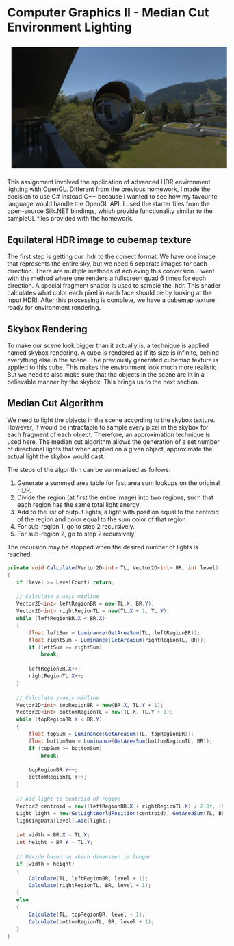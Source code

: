 # Computer Graphics II - Median Cut Environment Lighting

<div style="display: flex;">
  <img src="showcase.png" alt="Image 1" style="flex: 85%; padding: 10px;">
</div>

This assignment involved the application of advanced HDR environment lighting with OpenGL. Different from the previous homework, I made the decision to use C# instead C++ because I wanted to see how my favourite language would
handle the OpenGL API. I used the starter files from the open-source Silk.NET bindings, which provide functionality similar to the sampleGL files provided with the homework.

## Equilateral HDR image to cubemap texture

The first step is getting our .hdr to the correct format. We have one image that represents the entire sky, but we need 6 separate images for each direction. There are multiple methods of achieving this conversion. I went with the method
where one renders a fullscreen quad 6 times for each direction. A special fragment shader is used to sample the .hdr. This shader calculates what color each pixel in each face should be by looking at the input HDRI. After this processing is complete, we have a cubemap texture ready for environment rendering.

## Skybox Rendering

To make our scene look bigger than it actually is, a technique is applied named skybox rendering. A cube is rendered as if its size is infinite, behind everything else in the scene. The previously generated cubemap texture is applied to this cube. This makes the environment look much more realistic. But we need to also make sure that the objects in the scene are lit in a believable manner by the skybox. This
brings us to the next section.

## Median Cut Algorithm

We need to light the objects in the scene according to the skybox texture. However, it would be intractable to sample every pixel in the skybox for each fragment of each object. Therefore, an approximation technique is used here. The median cut algorithm allows the generation of a set number of directional lights that when applied on a given object, approximate the actual light the skybox would cast. 

The steps of the algorithm can be summarized as follows:
1. Generate a summed area table for fast area sum lookups on the original HDR.
2. Divide the region (at first the entire image) into two regions, such that each region has the same total light energy.
3. Add to the list of output lights, a light with position equal to the centroid of the region and color equal to the sum color of that region.
4. For sub-region 1, go to step 2 recursively.
5. For sub-region 2, go to step 2 recursively.

The recursion may be stopped when the desired number of lights is reached.

```csharp
private void Calculate(Vector2D<int> TL, Vector2D<int> BR, int level)
{
   if (level >= LevelCount) return;

   // Calculate x-axis midline
   Vector2D<int> leftRegionBR = new(TL.X, BR.Y);
   Vector2D<int> rightRegionTL = new(TL.X + 1, TL.Y);
   while (leftRegionBR.X < BR.X)
   {
       float leftSum = Luminance(GetAreaSum(TL, leftRegionBR));
       float rightSum = Luminance(GetAreaSum(rightRegionTL, BR));
       if (leftSum >= rightSum)
           break;

       leftRegionBR.X++;
       rightRegionTL.X++;
   }

   // Calculate y-axis midline
   Vector2D<int> topRegionBR = new(BR.X, TL.Y + 1);
   Vector2D<int> bottomRegionTL = new(TL.X, TL.Y + 1);
   while (topRegionBR.Y < BR.Y)
   {
       float topSum = Luminance(GetAreaSum(TL, topRegionBR));
       float bottomSum = Luminance(GetAreaSum(bottomRegionTL, BR));
       if (topSum >= bottomSum)
           break;

       topRegionBR.Y++;
       bottomRegionTL.Y++;
   }

   // Add light to centroid of region
   Vector2 centroid = new((leftRegionBR.X + rightRegionTL.X) / 2.0f, (topRegionBR.Y + bottomRegionTL.Y) / 2.0f);
   Light light = new(GetLightWorldPosition(centroid), GetAreaSum(TL, BR));
   lightingData[level].Add(light);

   int width = BR.X - TL.X;
   int height = BR.Y - TL.Y;

   // Divide based on which dimension is longer
   if (width > height)
   {
       Calculate(TL, leftRegionBR, level + 1);
       Calculate(rightRegionTL, BR, level + 1);
   }
   else
   {
       Calculate(TL, topRegionBR, level + 1);
       Calculate(bottomRegionTL, BR, level + 1);
   }
}
```
